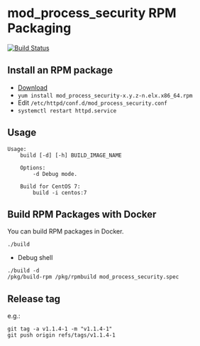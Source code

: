 # mod_process_security RPM Packaging

[![Build Status](https://github.com/jfut/mod_process_security-rpm/workflows/test/badge.svg?branch=master)](https://github.com/jfut/mod_process_security-rpm/actions?query=workflow%3Atest)

## Install an RPM package

- [Download](https://github.com/jfut/mod_process_security-rpm/releases)
- `yum install mod_process_security-x.y.z-n.elx.x86_64.rpm`
- Edit `/etc/httpd/conf.d/mod_process_security.conf`
- `systemctl restart httpd.service`

## Usage

```
Usage:
    build [-d] [-h] BUILD_IMAGE_NAME

    Options:
        -d Debug mode.

    Build for CentOS 7:
        build -i centos:7
```

## Build RPM Packages with Docker

You can build RPM packages in Docker.

```
./build
```

- Debug shell

```
./build -d
/pkg/build-rpm /pkg/rpmbuild mod_process_security.spec
```

## Release tag

e.g.:

```
git tag -a v1.1.4-1 -m "v1.1.4-1"
git push origin refs/tags/v1.1.4-1
```

